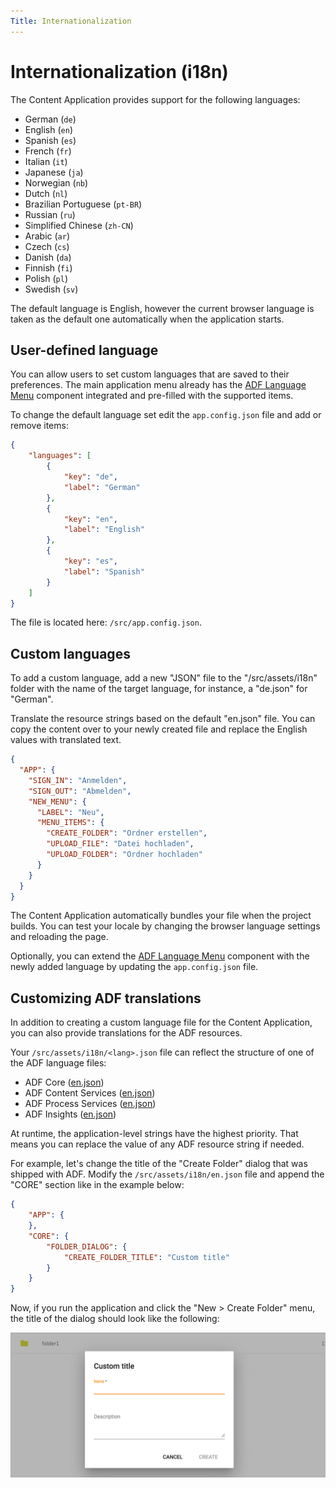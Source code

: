 ```yaml
---
Title: Internationalization
---
```


# Internationalization (i18n)

The Content Application provides support for the following languages:

- German (`de`)
- English (`en`)
- Spanish (`es`)
- French (`fr`)
- Italian (`it`)
- Japanese (`ja`)
- Norwegian (`nb`)
- Dutch (`nl`)
- Brazilian Portuguese (`pt-BR`)
- Russian (`ru`)
- Simplified Chinese (`zh-CN`)
- Arabic (`ar`)
- Czech (`cs`)
- Danish (`da`)
- Finnish (`fi`)
- Polish (`pl`)
- Swedish (`sv`)

The default language is English, however the current browser language is taken as the default one automatically when the application starts.

## User-defined language

You can allow users to set custom languages that are saved to their preferences.
The main application menu already has the [ADF Language Menu](https://www.alfresco.com/abn/adf/docs/core/components/language-menu.component/) component integrated and pre-filled with the supported items.

To change the default language set edit the `app.config.json` file and add or remove items:

```json
{
    "languages": [
        {
            "key": "de",
            "label": "German"
        },
        {
            "key": "en",
            "label": "English"
        },
        {
            "key": "es",
            "label": "Spanish"
        }
    ]
}
```

The file is located here: `/src/app.config.json`.

## Custom languages

To add a custom language, add a new "JSON" file to the "/src/assets/i18n" folder
with the name of the target language, for instance, a "de.json" for "German".

Translate the resource strings based on the default "en.json" file.
You can copy the content over to your newly created file and replace the English values with translated text.

```json
{
  "APP": {
    "SIGN_IN": "Anmelden",
    "SIGN_OUT": "Abmelden",
    "NEW_MENU": {
      "LABEL": "Neu",
      "MENU_ITEMS": {
        "CREATE_FOLDER": "Ordner erstellen",
        "UPLOAD_FILE": "Datei hochladen",
        "UPLOAD_FOLDER": "Ordner hochladen"
      }
    }
  }
}
```

The Content Application automatically bundles your file when the project builds.
You can test your locale by changing the browser language settings and reloading the page.

Optionally, you can extend the [ADF Language Menu](https://www.alfresco.com/abn/adf/docs/core/components/language-menu.component/) component with the newly added language by updating the `app.config.json` file.

## Customizing ADF translations

In addition to creating a custom language file for the Content Application,
you can also provide translations for the ADF resources.

Your `/src/assets/i18n/<lang>.json` file can reflect the structure of one of the ADF language files:

- ADF Core ([en.json](https://github.com/Alfresco/alfresco-ng2-components/blob/master/lib/core/i18n/en.json))
- ADF Content Services ([en.json](https://github.com/Alfresco/alfresco-ng2-components/blob/master/lib/content-services/i18n/en.json))
- ADF Process Services ([en.json](https://github.com/Alfresco/alfresco-ng2-components/blob/master/lib/process-services/i18n/en.json))
- ADF Insights ([en.json](https://github.com/Alfresco/alfresco-ng2-components/blob/master/lib/insights/i18n/en.json))

At runtime, the application-level strings have the highest priority.
That means you can replace the value of any ADF resource string if needed.

For example, let's change the title of the "Create Folder" dialog that was shipped with ADF.
Modify the `/src/assets/i18n/en.json` file and append the "CORE" section like in the example below:

```json
{
    "APP": {
    },
    "CORE": {
        "FOLDER_DIALOG": {
            "CREATE_FOLDER_TITLE": "Custom title"
        }
    }
}
```

Now, if you run the application and click the "New > Create Folder" menu,
the title of the dialog should look like the following:

![](../images/aca-i18n-01.png)
